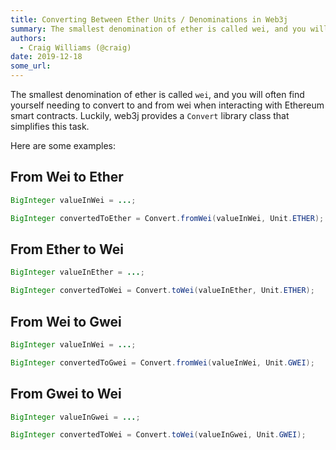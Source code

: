 ```yaml
---
title: Converting Between Ether Units / Denominations in Web3j
summary: The smallest denomination of ether is called wei, and you will often find yourself needing to convert to and from wei when interacting with Ethereum smart contr
authors:
  - Craig Williams (@craig)
date: 2019-12-18
some_url: 
---
```


The smallest denomination of ether is called `wei`, and you will often find yourself needing to convert to and from wei when interacting with Ethereum smart contracts.  Luckily, web3j provides a `Convert` library class that simplifies this task.

Here are some examples:

## From Wei to Ether

``` java
BigInteger valueInWei = ...;

BigInteger convertedToEther = Convert.fromWei(valueInWei, Unit.ETHER);
```

## From Ether to Wei

``` java
BigInteger valueInEther = ...;

BigInteger convertedToWei = Convert.toWei(valueInEther, Unit.ETHER);
```

## From Wei to Gwei

``` java
BigInteger valueInWei = ...;

BigInteger convertedToGwei = Convert.fromWei(valueInWei, Unit.GWEI);
```

## From Gwei to Wei

``` java
BigInteger valueInGwei = ...;

BigInteger convertedToWei = Convert.toWei(valueInGwei, Unit.GWEI);
```


